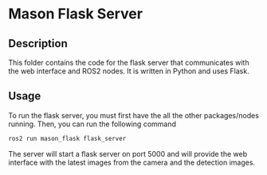 # Mason Flask Server

## Description

This folder contains the code for the flask server that communicates with the web interface and ROS2 nodes. It is written in Python and uses Flask.

## Usage

To run the flask server, you must first have the all the other packages/nodes running. Then, you can run the following command
```bash
ros2 run mason_flask flask_server
```

The server will start a flask server on port 5000 and will provide the web interface with the latest images from the camera and the detection images.